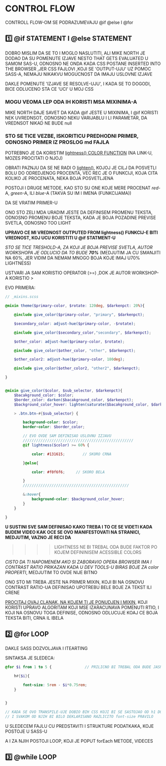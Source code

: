 # CONTROL FLOW

CONTROLL FLOW-OM SE PODRAZUMEVAJU @if @else I @for

## :one: @if STATEMENT I @else STATEMENT

DOBRO MISLIM DA SE TO I MOGLO NASLUTITI, ALI MIKE NORTH JE DODAO DA SU POMENUTE IZJAVE NESTO THAT GETS EVALUATED U SAMOM SAS-U, ODNOSNO NE ONDA KADA CSS POSTANE INSERTED INTO THE BROWSER ,JER CSS FAJLOVI ,KOJI SE 'OUTPUT-UJU' UZ POMOC SASS-A, NEMAJU NIKAKVU MOGUCNOST DA IMAJU USLOVNE IZJAVE

DAKLE POMENUTE 'IZJAVE SE RESOLVE-UJU', I KADA SE TO DOGODI, BICE ODLUCENO STA CE 'UCI' U MOJ CSS

### MOGU VEOMA LEP ODA IH KORISTI MSA MIXINIMA-A

MIKE NORTH DAJE SAVET DA KADA @if JESTE U MIXINIMA, I @if KORISTI NEK UVREDNSOT, ODNOSNO NEKU VARIJABLU I LI PARAMETAR, DA VREDNSOT NIKAD NE BUDE null

### STO SE TICE VEZBE, ISKORITICU PREDHODNI PRIMER, ODNOSNO PRIMER IZ PROSLOG md FAJLA

POTREBNO JE DA KORISTIM [lightness() COLOR FUNCTION](https://sass-lang.com/documentation/functions/color#lightness) (NA LINK-U, MOZES PROCITATI O NJOJ)

OBRATI PAZNJU DA SE NE RADI O [lighten()](https://sass-lang.com/documentation/functions/color#lighten), KOJOJ JE CILJ DA POSVETLI BOLU DO ODREDJENOG PROCENTA, VEC REC JE O FUNKCIJI, KOJA CITA KOLIKO JE PROCENATA, NEKA BOJA POSVETLJENA

POSTOJI I DRUGE METODE, KAO STO SU ONE KOJE MERE PROCENAT *red*-A, *green*-A, ILI *blue*-A (TAKVA SU IM I IMENA (FUNKCIJAMA))

DA SE VRATIM PRIMER-U

ONO STO ZELI MDA URADIM JESTE DA DEFINISEM PROMENU TEKSTA, ODNOSNO PROMENU BOJE TEKSTA, KADA JE BOJA POZADINE PREVISE SVETLA, ODNOSNO TOO LIGHT

**UPRAVO CE MI VREDNOST OUTPUTED FROM lightness() FUNKCIJ-E BITI VREDNOST, KOJ UCU KORISTITI U @if STATMENT-U**

*STO SE TICE TRESHOLD-A, ZA KOJI JE BOJA PREVISE SVETLA, AUTOR WORKSHOPA JE ODLUCIO DA TO BUDE **70%*** (MEDJUTIM JA CU SMANJITI NA 60%, JER VIDIM DA NEMAM MNOGO BOJA KOJE IMAJ U70% LIGHTNESS)

USTVARI JA SAM KORISTIO OPERATOR (>=) ,DOK JE AUTOR WORKSHOP-A KORISTIO >

EVO PRIMERA:

```scss
// _mixins.scss

@mixin theme($primary-color, $rotate: 120deg, $darkenpct: 20%){

    @include give_color($primary-color, "primary", $darkenpct);

    $secondary_color: adjust-hue($primary-color, -$rotate);

    @include give_color($secondary_color,"secondary", $darkenpct);

    $other_color: adjust-hue($primary-color, $rotate);

    @include give_color($other_color, "other", $darkenpct);

    $other_color2: adjust-hue($primary-color, 180deg);

    @include give_color($other_color2, "other2", $darkenpct);

}


@mixin give_color($color, $sub_selector, $darkenpct){
    $bacakground_color: $color;
    $border_color: darken($bacakground_color, $darkenpct);
    $background_color_hover: lighten(saturate($bacakground_color, $darkenpct), 10%);

    > .btn.btn-#{$sub_selector} {

        background-color: $color;
        border-color: $border_color;

        // EVO OVDE SAM DEFINISAO USLOVNU IZJAVU
        //////////////////////////////////////////////////
        @if lightness($color) >= 60% {

            color: #131615;        // SKORO CRNA

        }@else{

            color: #f0f6f6;     // SKORO BELA

        }
        ////////////////////////////////////////////////

        &:hover{
            background-color: $background_color_hover;
        }
    }

}

```

**U SUSTINI SVE SAM DEFINISAO KAKO TREBA I TO CE SE VIDETI KADA BUDEM VIDEO KAK OCE SE OVO MANIFESTOVATI NA STRANICI, MEDJUTIM, VAZNO JE RECI DA**

>>>> LIGHTNESS NE BI TREBAL ODA BUDE FAKTOR PO KOJEM DEFININISEM ACESSIBLE COLORS

*CISTO DA TI NAPOMENEM AKO SI ZABORAVIO OPERA BROWSER IMA I CONTRAST RATIO PRIKAZAN KADA U DEV TOOLS-U BIRAS BOJE ZA color PROPERTI*, MEDJUTIM TO OVDE NIJE BITNO

ONO STO MI TREBA JESTE NA PRIMER MIXIN, KOJI BI NA OSNOVU CONTRAST RATIO-UA DEFINISAO UPOTREBU BELE BOJE ZA TEKST ILI CRENE

[PROCITAJ OVAJ CLANAK, NA KOJEM TI JE PONUDJEN I MIXIN](http://www.davidhalford.com/thoughts/2013/auto-contrasting-text/), KOJI KORISTI UPRAVO ALGORITAM KOJI MSE IZARACUNAVA POMENUTI RTIO, I KOJI NA OSNOVU TOGA DEFINISE, ODNOSNO ODLUCUJE KOAJ CE BOJA TEKSTA BITI, CRNA IL IBELA

## :two: @for LOOP

DAKLE SASS DOZVOLJAVA I ITEARTING

SINTAKSA JE SLEDECA:

```scss
@for $i from 1 to 5 {               // PRILICNO BI TREBAL ODA BUDE JASNO DA SU U PITANJU 5 ITERACIJA

    h#{$i}{

        font-size: 5rem - $i*0.75rem;
    }


}

// KADA SE OVO TRANSPILE-UJE DOBIO BIH CSS KOJI BI SE SASTOJAO OD h1 DO h5 DEKLARISANIH SELEKTORA
// I SVAKOM OD NJIH BI BILO DEKLARISANO RAZLICITO font-size PRAVILO

```

U SLEDECEM FAJLU CU PREDSTAVITI I STRUKTURE PODATKAKA, KOJE POSTOJE U SASS-U

A I ZA NJIH POSTOJI LOOP, KOJI JE POPUT forEach METODE, VIDECES

## :three: @while LOOP

